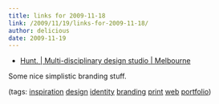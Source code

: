 ```yaml
---
title: links for 2009-11-18
link: /2009/11/19/links-for-2009-11-18/
author: delicious
date: 2009-11-19
---
```



* [Hunt. | Multi-disciplinary design studio | Melbourne](http://www.huntstudio.com.au/)

Some nice simplistic branding stuff.

(tags: [inspiration](http://delicious.com/sok/inspiration) [design](http://delicious.com/sok/design) [identity](http://delicious.com/sok/identity) [branding](http://delicious.com/sok/branding) [print](http://delicious.com/sok/print) [web](http://delicious.com/sok/web) [portfolio](http://delicious.com/sok/portfolio))
